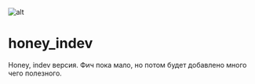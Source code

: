 ![alt](https://raw.githubusercontent.com/vanochet/honey_indev/main/%D0%91%D0%B5%D0%B7%20%D0%BD%D0%B0%D0%B7%D0%B2%D0%B0%D0%BD%D0%B8%D1%8F7_20230317114724.png)
# honey_indev
Honey, indev версия. Фич пока мало, но потом будет добавлено много чего полезного.
